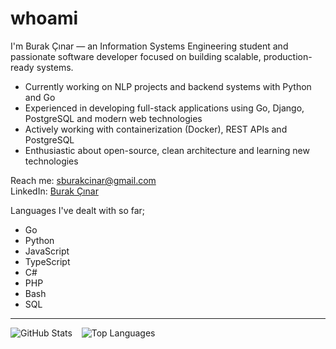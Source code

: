 # whoami

I'm Burak Çınar — an Information Systems Engineering student and passionate software developer focused on building scalable, production-ready systems.

- Currently working on NLP projects and backend systems with Python and Go
- Experienced in developing full-stack applications using Go, Django, PostgreSQL and modern web technologies
- Actively working with containerization (Docker), REST APIs and PostgreSQL
- Enthusiastic about open-source, clean architecture and learning new technologies

Reach me: [sburakcinar@gmail.com](mailto:sburakcinar@gmail.com)  
LinkedIn: [Burak Çınar](https://www.linkedin.com/in/sburak-%C3%A7%C4%B1nar/)

Languages I've dealt with so far;

- Go
- Python
- JavaScript
- TypeScript
- C#
- PHP
- Bash
- SQL

---

<p>
  <img align="left" src="https://github-readme-stats.vercel.app/api?username=brkcnr&show_icons=true&theme=dracula" alt="GitHub Stats" />
  &nbsp;&nbsp;
  <img src="https://github-readme-stats.vercel.app/api/top-langs/?username=brkcnr&layout=compact&theme=dracula" alt="Top Languages" />
</p>
